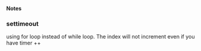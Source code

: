 #### Notes

### settimeout

using for loop instead of while loop. The index will not increment even if you have timer ++
